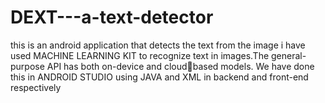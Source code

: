 # DEXT---a-text-detector
this is an android application that detects the text from the image
i have used MACHINE LEARNING KIT to
recognize text in images.The general-purpose API has both on-device and cloudbased models. We have done this in ANDROID STUDIO using JAVA and XML in
backend and front-end respectively
